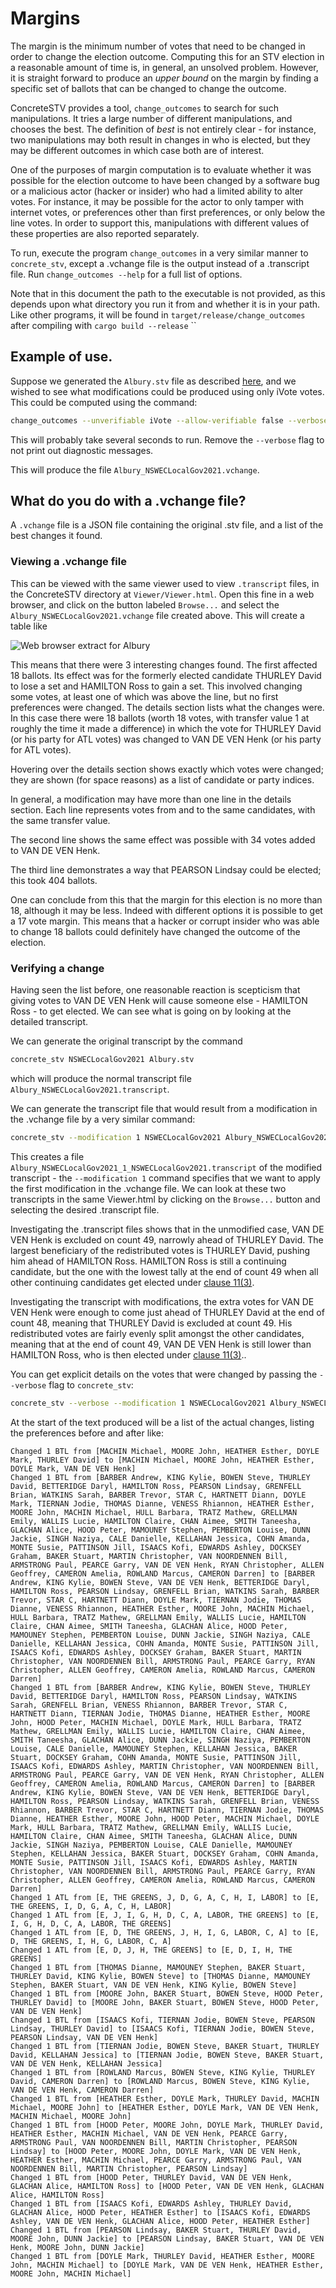 # Margins

The margin is the minimum number of votes that need to be changed in order to change the
election outcome. Computing this for an STV election in a reasonable amount of time is, in general, 
an unsolved problem. However, it is straight forward to produce an *upper bound* on the margin
by finding a specific set of ballots that can be changed to change the outcome.

ConcreteSTV provides a tool, `change_outcomes` to search for such manipulations. It tries a large
number of different manipulations, and chooses the best. The definition of *best* is not
entirely clear - for instance, two manipulations may both result in changes in who is elected,
but they may be different outcomes in which case both are of interest.

One of the purposes of margin computation is to evaluate whether it was possible for 
the election outcome to have been changed by a software bug or a
malicious actor (hacker or insider) who had a limited ability to alter votes.
For instance, it may be possible for the actor to only tamper with internet votes,
or preferences other than first preferences, or only below the line votes. In order to
support this, manipulations with different values of these properties are also reported separately.

To run, execute the program `change_outcomes` in a very similar manner to `concrete_stv`,
except a .vchange file is the output instead of a .transcript file. Run `change_outcomes --help`
for a full list of options.

Note that in this document the path to the executable is not provided, as this depends upon
what directory you run it from and whether it is in your path. Like other programs, it 
will be found in `target/release/change_outcomes` after compiling with `cargo build --release`
``

## Example of use.

Suppose we generated the `Albury.stv` file as described [here](nsw/parse_ec_data_lge.md), and
we wished to see what modifications could be produced using only iVote votes. This could be computed
using the command:
```bash
change_outcomes --unverifiable iVote --allow-verifiable false --verbose NSWECLocalGov2021 Albury.stv 
```
This will probably take several seconds to run. Remove the `--verbose` flag to not print out diagnostic messages.

This will produce the file `Albury_NSWECLocalGov2021.vchange`.

## What do you do with a .vchange file?

A `.vchange` file is a JSON file containing the original .stv file, and a list of the best
changes it found. 

### Viewing a .vchange file

This can be viewed with the same viewer used to view `.transcript` files, in the ConcreteSTV
directory at `Viewer/Viewer.html`. Open this fine in a web browser, and click on the button labeled
`Browse...` and select the `Albury_NSWECLocalGov2021.vchange` file created above. This will create
a table like

![Web browser extract for Albury](readme_images/AlburyChangesScreenshot.png)

This means that there were 3 interesting changes found. The first affected 18 ballots. Its effect was for
the formerly elected candidate THURLEY David to lose a set and HAMILTON Ross to gain a set. This involved
changing some votes, at least one of which was above the line, but no first preferences were changed. 
The details section lists what the changes
were. In this case there were 18 ballots (worth 18 votes, with transfer value 1 at roughly the time
it made a difference) in which the vote
for THURLEY David (or his party for ATL votes) was changed to VAN DE VEN Henk (or his party for ATL votes).

Hovering over the details section shows exactly which votes were changed; they are shown (for space reasons)
as a list of candidate or party indices.

In general, a modification may have more than one line in the details section. Each line
represents votes from and to the same candidates, with the same transfer value.

The second line shows the same effect was possible with 34 votes added to VAN DE VEN Henk.

The third line demonstrates a way that PEARSON Lindsay could be elected; this took 404 ballots.

One can conclude from this that the margin for this election is no more than 18, although it
may be less. Indeed with different options it is possible to get a 17 vote margin. This means
that a hacker or corrupt insider who was able to change 18 ballots could definitely have changed 
the outcome of the election.

### Verifying a change

Having seen the list before, one reasonable reaction is scepticism that giving votes to
VAN DE VEN Henk will cause someone else - HAMILTON Ross - to get elected. We can see what
is going on by looking at the detailed transcript.

We can generate the original transcript by the command
```bash
concrete_stv NSWECLocalGov2021 Albury.stv
```
which will produce the normal transcript file `Albury_NSWECLocalGov2021.transcript`.

We can generate the transcript file that would result from a modification in the .vchange
file by a very similar command:
```bash
concrete_stv --modification 1 NSWECLocalGov2021 Albury_NSWECLocalGov2021.vchange
```
This creates a file `Albury_NSWECLocalGov2021_1_NSWECLocalGov2021.transcript` of the modified
transcript - the `--modification 1` command specifies that we want to apply the first modification in the .vchange file. We can look at these two transcripts in the same Viewer.html by clicking on
the `Browse...` button and selecting the desired .transcript file.

Investigating the .transcript files shows that in the unmodified case, VAN DE VEN Henk
is excluded on count 49, narrowly ahead of THURLEY David. The largest beneficiary of the
redistributed votes is THURLEY David, pushing him ahead of HAMILTON Ross. HAMILTON Ross is 
still a continuing candidate, but the one with the lowest tally at the end of count 49 
when all other continuing candidates get elected under [clause 11(3)](nsw/NSWLocalCouncilLegislation2021.md).

Investigating the transcript with modifications, the extra votes for VAN DE VEN Henk were
enough to come just ahead of THURLEY David at the end of count 48, meaning that
THURLEY David is excluded at count 49. His redistributed votes are fairly evenly split
amongst the other candidates, meaning that at the end of count 49, VAN DE VEN Henk is
still lower than HAMILTON Ross, who is then elected under [clause 11(3)](nsw/NSWLocalCouncilLegislation2021.md)..

You can get explicit details on the votes that were changed by passing the `--verbose` flag
to `concrete_stv`:
```bash
concrete_stv --verbose --modification 1 NSWECLocalGov2021 Albury_NSWECLocalGov2021.vchange
```

At the start of the text produced will be a list of the actual changes, listing the preferences before and after like:
```text
Changed 1 BTL from [MACHIN Michael, MOORE John, HEATHER Esther, DOYLE Mark, THURLEY David] to [MACHIN Michael, MOORE John, HEATHER Esther, DOYLE Mark, VAN DE VEN Henk]
Changed 1 BTL from [BARBER Andrew, KING Kylie, BOWEN Steve, THURLEY David, BETTERIDGE Daryl, HAMILTON Ross, PEARSON Lindsay, GRENFELL Brian, WATKINS Sarah, BARBER Trevor, STAR C, HARTNETT Diann, DOYLE Mark, TIERNAN Jodie, THOMAS Dianne, VENESS Rhiannon, HEATHER Esther, MOORE John, MACHIN Michael, HULL Barbara, TRATZ Mathew, GRELLMAN Emily, WALLIS Lucie, HAMILTON Claire, CHAN Aimee, SMITH Taneesha, GLACHAN Alice, HOOD Peter, MAMOUNEY Stephen, PEMBERTON Louise, DUNN Jackie, SINGH Naziya, CALE Danielle, KELLAHAN Jessica, COHN Amanda, MONTE Susie, PATTINSON Jill, ISAACS Kofi, EDWARDS Ashley, DOCKSEY Graham, BAKER Stuart, MARTIN Christopher, VAN NOORDENNEN Bill, ARMSTRONG Paul, PEARCE Garry, VAN DE VEN Henk, RYAN Christopher, ALLEN Geoffrey, CAMERON Amelia, ROWLAND Marcus, CAMERON Darren] to [BARBER Andrew, KING Kylie, BOWEN Steve, VAN DE VEN Henk, BETTERIDGE Daryl, HAMILTON Ross, PEARSON Lindsay, GRENFELL Brian, WATKINS Sarah, BARBER Trevor, STAR C, HARTNETT Diann, DOYLE Mark, TIERNAN Jodie, THOMAS Dianne, VENESS Rhiannon, HEATHER Esther, MOORE John, MACHIN Michael, HULL Barbara, TRATZ Mathew, GRELLMAN Emily, WALLIS Lucie, HAMILTON Claire, CHAN Aimee, SMITH Taneesha, GLACHAN Alice, HOOD Peter, MAMOUNEY Stephen, PEMBERTON Louise, DUNN Jackie, SINGH Naziya, CALE Danielle, KELLAHAN Jessica, COHN Amanda, MONTE Susie, PATTINSON Jill, ISAACS Kofi, EDWARDS Ashley, DOCKSEY Graham, BAKER Stuart, MARTIN Christopher, VAN NOORDENNEN Bill, ARMSTRONG Paul, PEARCE Garry, RYAN Christopher, ALLEN Geoffrey, CAMERON Amelia, ROWLAND Marcus, CAMERON Darren]
Changed 1 BTL from [BARBER Andrew, KING Kylie, BOWEN Steve, THURLEY David, BETTERIDGE Daryl, HAMILTON Ross, PEARSON Lindsay, WATKINS Sarah, GRENFELL Brian, VENESS Rhiannon, BARBER Trevor, STAR C, HARTNETT Diann, TIERNAN Jodie, THOMAS Dianne, HEATHER Esther, MOORE John, HOOD Peter, MACHIN Michael, DOYLE Mark, HULL Barbara, TRATZ Mathew, GRELLMAN Emily, WALLIS Lucie, HAMILTON Claire, CHAN Aimee, SMITH Taneesha, GLACHAN Alice, DUNN Jackie, SINGH Naziya, PEMBERTON Louise, CALE Danielle, MAMOUNEY Stephen, KELLAHAN Jessica, BAKER Stuart, DOCKSEY Graham, COHN Amanda, MONTE Susie, PATTINSON Jill, ISAACS Kofi, EDWARDS Ashley, MARTIN Christopher, VAN NOORDENNEN Bill, ARMSTRONG Paul, PEARCE Garry, VAN DE VEN Henk, RYAN Christopher, ALLEN Geoffrey, CAMERON Amelia, ROWLAND Marcus, CAMERON Darren] to [BARBER Andrew, KING Kylie, BOWEN Steve, VAN DE VEN Henk, BETTERIDGE Daryl, HAMILTON Ross, PEARSON Lindsay, WATKINS Sarah, GRENFELL Brian, VENESS Rhiannon, BARBER Trevor, STAR C, HARTNETT Diann, TIERNAN Jodie, THOMAS Dianne, HEATHER Esther, MOORE John, HOOD Peter, MACHIN Michael, DOYLE Mark, HULL Barbara, TRATZ Mathew, GRELLMAN Emily, WALLIS Lucie, HAMILTON Claire, CHAN Aimee, SMITH Taneesha, GLACHAN Alice, DUNN Jackie, SINGH Naziya, PEMBERTON Louise, CALE Danielle, MAMOUNEY Stephen, KELLAHAN Jessica, BAKER Stuart, DOCKSEY Graham, COHN Amanda, MONTE Susie, PATTINSON Jill, ISAACS Kofi, EDWARDS Ashley, MARTIN Christopher, VAN NOORDENNEN Bill, ARMSTRONG Paul, PEARCE Garry, RYAN Christopher, ALLEN Geoffrey, CAMERON Amelia, ROWLAND Marcus, CAMERON Darren]
Changed 1 ATL from [E, THE GREENS, J, D, G, A, C, H, I, LABOR] to [E, THE GREENS, I, D, G, A, C, H, LABOR]
Changed 1 ATL from [E, J, I, G, H, D, C, A, LABOR, THE GREENS] to [E, I, G, H, D, C, A, LABOR, THE GREENS]
Changed 1 ATL from [E, D, THE GREENS, J, H, I, G, LABOR, C, A] to [E, D, THE GREENS, I, H, G, LABOR, C, A]
Changed 1 ATL from [E, D, J, H, THE GREENS] to [E, D, I, H, THE GREENS]
Changed 1 BTL from [THOMAS Dianne, MAMOUNEY Stephen, BAKER Stuart, THURLEY David, KING Kylie, BOWEN Steve] to [THOMAS Dianne, MAMOUNEY Stephen, BAKER Stuart, VAN DE VEN Henk, KING Kylie, BOWEN Steve]
Changed 1 BTL from [MOORE John, BAKER Stuart, BOWEN Steve, HOOD Peter, THURLEY David] to [MOORE John, BAKER Stuart, BOWEN Steve, HOOD Peter, VAN DE VEN Henk]
Changed 1 BTL from [ISAACS Kofi, TIERNAN Jodie, BOWEN Steve, PEARSON Lindsay, THURLEY David] to [ISAACS Kofi, TIERNAN Jodie, BOWEN Steve, PEARSON Lindsay, VAN DE VEN Henk]
Changed 1 BTL from [TIERNAN Jodie, BOWEN Steve, BAKER Stuart, THURLEY David, KELLAHAN Jessica] to [TIERNAN Jodie, BOWEN Steve, BAKER Stuart, VAN DE VEN Henk, KELLAHAN Jessica]
Changed 1 BTL from [ROWLAND Marcus, BOWEN Steve, KING Kylie, THURLEY David, CAMERON Darren] to [ROWLAND Marcus, BOWEN Steve, KING Kylie, VAN DE VEN Henk, CAMERON Darren]
Changed 1 BTL from [HEATHER Esther, DOYLE Mark, THURLEY David, MACHIN Michael, MOORE John] to [HEATHER Esther, DOYLE Mark, VAN DE VEN Henk, MACHIN Michael, MOORE John]
Changed 1 BTL from [HOOD Peter, MOORE John, DOYLE Mark, THURLEY David, HEATHER Esther, MACHIN Michael, VAN DE VEN Henk, PEARCE Garry, ARMSTRONG Paul, VAN NOORDENNEN Bill, MARTIN Christopher, PEARSON Lindsay] to [HOOD Peter, MOORE John, DOYLE Mark, VAN DE VEN Henk, HEATHER Esther, MACHIN Michael, PEARCE Garry, ARMSTRONG Paul, VAN NOORDENNEN Bill, MARTIN Christopher, PEARSON Lindsay]
Changed 1 BTL from [HOOD Peter, THURLEY David, VAN DE VEN Henk, GLACHAN Alice, HAMILTON Ross] to [HOOD Peter, VAN DE VEN Henk, GLACHAN Alice, HAMILTON Ross]
Changed 1 BTL from [ISAACS Kofi, EDWARDS Ashley, THURLEY David, GLACHAN Alice, HOOD Peter, HEATHER Esther] to [ISAACS Kofi, EDWARDS Ashley, VAN DE VEN Henk, GLACHAN Alice, HOOD Peter, HEATHER Esther]
Changed 1 BTL from [PEARSON Lindsay, BAKER Stuart, THURLEY David, MOORE John, DUNN Jackie] to [PEARSON Lindsay, BAKER Stuart, VAN DE VEN Henk, MOORE John, DUNN Jackie]
Changed 1 BTL from [DOYLE Mark, THURLEY David, HEATHER Esther, MOORE John, MACHIN Michael] to [DOYLE Mark, VAN DE VEN Henk, HEATHER Esther, MOORE John, MACHIN Michael]
```

